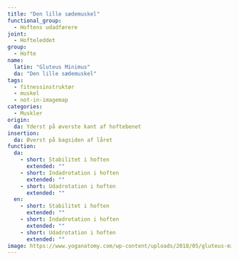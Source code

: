 ```yaml
---
title: "Den lille sædemuskel"
functional_group:
  - Hoftens udadførere
joint:
  - Hofteleddet
group:
  - Hofte
name:
  latin: "Gluteus Minimus"
  da: "Den lille sædemuskel"
tags:
  - fitnessinstruktør
  - muskel
  - not-in-imagemap
categories:
  - Muskler
origin: 
  da: Yderst på øverste kant af hoftebenet
insertion: 
  da: Øverst på bagsiden af låret
function:
  da:
    - short: Stabilitet i hoften
      extended: ""
    - short: Indadrotation i hoften
      extended: ""
    - short: Udadrotation i hoften
      extended: ""
  en:
    - short: Stabilitet i hoften
      extended: ""
    - short: Indadrotation i hoften
      extended: ""
    - short: Udadrotation i hoften
      extended: ""
image: https://www.yoganatomy.com/wp-content/uploads/2018/05/gluteus-minimus-muscle-1.png
---
```

